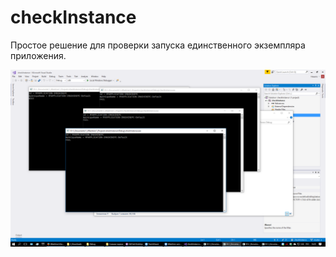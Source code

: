 # checkInstance
Простое решение для проверки запуска единственного экземпляра приложения.

![](https://github.com/iMashine/checkInstance/blob/master/example.png)
